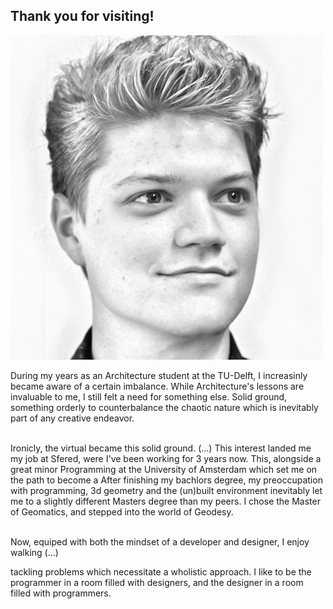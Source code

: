## Thank you for visiting!

![My Face](../images/jos.jpg "My Face")

<!-- [problem] -->
During my years as an Architecture student at the TU-Delft, 
I increasinly became aware of a certain imbalance. 
While Architecture's lessons are invaluable to me,
I still felt a need for something else. 
Solid ground, something orderly to counterbalance the chaotic nature which is inevitably part of any creative endeavor.
<br>
<br>
<!-- [solution] -->
Ironicly, the virtual became this solid ground. 
(...)
This interest landed me my job at Sfered, were I've been working for 3 years now. 
This, alongside a great minor Programming at the University of Amsterdam which set me on the path to become a 
After finishing my bachlors degree, my preoccupation with programming, 
3d geometry and the (un)built environment inevitably let me to a slightly different Masters degree than my peers. 
I chose the Master of Geomatics, and stepped into the world of Geodesy.
<br>
<br>
<!-- [conclusion] -->
Now, equiped with both the mindset of a developer and designer, I enjoy walking (...)

tackling problems which necessitate a wholistic approach. 
I like to be the programmer in a room filled with designers, and the designer in a room filled with programmers.
    
<!-- [write finisher] -->
